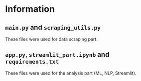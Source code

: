 # Information
## `main.py` and `scraping_utils.py`
These files were used for data scraping part.

## `app.py`, `streamlit_part.ipynb` and `requirements.txt`
These files were used for the analysis part (ML, NLP, Streamlit).